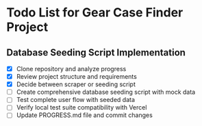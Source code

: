 # Todo List for Gear Case Finder Project

## Database Seeding Script Implementation
- [x] Clone repository and analyze progress
- [x] Review project structure and requirements
- [x] Decide between scraper or seeding script
- [ ] Create comprehensive database seeding script with mock data
- [ ] Test complete user flow with seeded data
- [ ] Verify local test suite compatibility with Vercel
- [ ] Update PROGRESS.md file and commit changes
